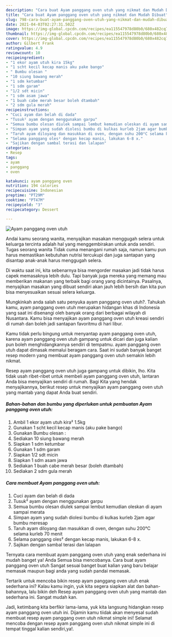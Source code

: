 ```yaml
---
description: "Cara buat Ayam panggang oven utuh yang nikmat dan Mudah Dibuat"
title: "Cara buat Ayam panggang oven utuh yang nikmat dan Mudah Dibuat"
slug: 798-cara-buat-ayam-panggang-oven-utuh-yang-nikmat-dan-mudah-dibuat
date: 2021-04-03T02:27:31.502Z
image: https://img-global.cpcdn.com/recipes/ea115547978d80b0/680x482cq70/ayam-panggang-oven-utuh-foto-resep-utama.jpg
thumbnail: https://img-global.cpcdn.com/recipes/ea115547978d80b0/680x482cq70/ayam-panggang-oven-utuh-foto-resep-utama.jpg
cover: https://img-global.cpcdn.com/recipes/ea115547978d80b0/680x482cq70/ayam-panggang-oven-utuh-foto-resep-utama.jpg
author: Gilbert Frank
ratingvalue: 4.9
reviewcount: 10
recipeingredient:
- "1 ekor ayam utuh kira 15kg"
- "1 scht kecil kecap manis aku pake bango"
- " Bumbu olesan "
- "10 siung bawang merah"
- "1 sdm ketumbar"
- "1 sdm garam"
- "1/2 sdt micin"
- "1 sdm asam jawa"
- "1 buah cabe merah besar boleh dtambah"
- "2 sdm gula merah"
recipeinstructions:
- "Cuci ayam dan belah di dada"
- "Tusuk² ayam dengan menggunakan garpu"
- "Semua bumbu olesan diulek sampai lembut kemudian oleskan di ayam sampai merata"
- "Simpan ayam yang sudah diolesi bumbu di kulkas kurleb 2jam agar bumbu meresap"
- "Taruh ayam diloyang dan masukkan di oven, dengan suhu 200°C selama kurleb 70 menit"
- "Selama panggang oles² dengan kecap manis, lakukan 6-8 x."
- "Sajikan dengan sambal terasi dan lalapan"
categories:
- Resep
tags:
- ayam
- panggang
- oven

katakunci: ayam panggang oven 
nutrition: 194 calories
recipecuisine: Indonesian
preptime: "PT29M"
cooktime: "PT47M"
recipeyield: "3"
recipecategory: Dessert

---
```



![Ayam panggang oven utuh](https://img-global.cpcdn.com/recipes/ea115547978d80b0/680x482cq70/ayam-panggang-oven-utuh-foto-resep-utama.jpg)

Andai kamu seorang wanita, menyajikan masakan menggugah selera untuk keluarga tercinta adalah hal yang menggembirakan untuk anda sendiri. Tugas seorang  wanita Tidak cuma menangani rumah saja, namun kamu pun harus memastikan kebutuhan nutrisi tercukupi dan juga santapan yang disantap anak-anak harus menggugah selera.

Di waktu  saat ini, kita sebenarnya bisa mengorder masakan jadi tidak harus capek memasaknya lebih dulu. Tapi banyak juga mereka yang memang mau memberikan makanan yang terbaik bagi orang yang dicintainya. Pasalnya, menyajikan masakan yang dibuat sendiri akan jauh lebih bersih dan kita pun bisa menyesuaikan sesuai selera keluarga. 



Mungkinkah anda salah satu penyuka ayam panggang oven utuh?. Tahukah kamu, ayam panggang oven utuh merupakan hidangan khas di Indonesia yang saat ini disenangi oleh banyak orang dari berbagai wilayah di Nusantara. Kamu bisa menyajikan ayam panggang oven utuh kreasi sendiri di rumah dan boleh jadi santapan favoritmu di hari libur.

Kamu tidak perlu bingung untuk menyantap ayam panggang oven utuh, karena ayam panggang oven utuh gampang untuk dicari dan juga kalian pun boleh menghidangkannya sendiri di tempatmu. ayam panggang oven utuh dapat dimasak memalui beragam cara. Saat ini sudah banyak banget resep modern yang membuat ayam panggang oven utuh semakin lebih nikmat.

Resep ayam panggang oven utuh juga gampang untuk dibikin, lho. Kita tidak usah ribet-ribet untuk membeli ayam panggang oven utuh, lantaran Anda bisa menyajikan sendiri di rumah. Bagi Kita yang hendak menyajikannya, berikut resep untuk menyajikan ayam panggang oven utuh yang mantab yang dapat Anda buat sendiri.

<!--inarticleads1-->

##### Bahan-bahan dan bumbu yang diperlukan untuk pembuatan Ayam panggang oven utuh:

1. Ambil 1 ekor ayam utuh kira² 1.5kg
1. Gunakan 1 scht kecil kecap manis (aku pake bango)
1. Gunakan  Bumbu olesan :
1. Sediakan 10 siung bawang merah
1. Siapkan 1 sdm ketumbar
1. Gunakan 1 sdm garam
1. Siapkan 1/2 sdt micin
1. Siapkan 1 sdm asam jawa
1. Sediakan 1 buah cabe merah besar (boleh dtambah)
1. Sediakan 2 sdm gula merah




<!--inarticleads2-->

##### Cara membuat Ayam panggang oven utuh:

1. Cuci ayam dan belah di dada
1. Tusuk² ayam dengan menggunakan garpu
1. Semua bumbu olesan diulek sampai lembut kemudian oleskan di ayam sampai merata
1. Simpan ayam yang sudah diolesi bumbu di kulkas kurleb 2jam agar bumbu meresap
1. Taruh ayam diloyang dan masukkan di oven, dengan suhu 200°C selama kurleb 70 menit
1. Selama panggang oles² dengan kecap manis, lakukan 6-8 x.
1. Sajikan dengan sambal terasi dan lalapan




Ternyata cara membuat ayam panggang oven utuh yang enak sederhana ini mudah banget ya! Anda Semua bisa mencobanya. Cara buat ayam panggang oven utuh Sangat sesuai banget buat kalian yang baru belajar memasak maupun bagi anda yang sudah pandai memasak.

Tertarik untuk mencoba bikin resep ayam panggang oven utuh enak sederhana ini? Kalau kamu ingin, yuk kita segera siapkan alat dan bahan-bahannya, lalu bikin deh Resep ayam panggang oven utuh yang mantab dan sederhana ini. Sangat mudah kan. 

Jadi, ketimbang kita berfikir lama-lama, yuk kita langsung hidangkan resep ayam panggang oven utuh ini. Dijamin kamu tiidak akan menyesal sudah membuat resep ayam panggang oven utuh nikmat simple ini! Selamat mencoba dengan resep ayam panggang oven utuh nikmat simple ini di tempat tinggal kalian sendiri,ya!.

